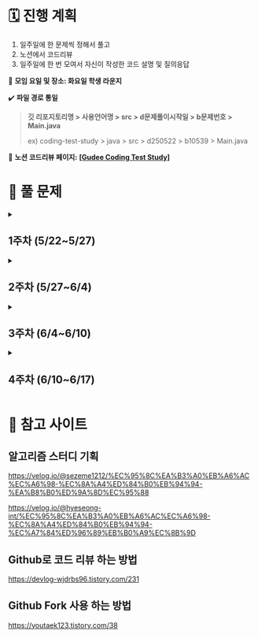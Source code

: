 # 🗓 진행 계획
1. 일주일에 한 문제씩 정해서 풀고
2. 노션에서 코드리뷰
3. 일주일에 한 번 모여서 자신이 작성한 코드 설명 및 질의응답

👥 **모임 요일 및 장소: 화요일 학생 라운지**

✔️ **파일 경로 통일**
> **깃 리포지토리명 > 사용언어명 > src > d문제풀이시작일 > b문제번호 > Main.java**
> 
> ex) coding-test-study > java > src > d250522 > b10539 > Main.java

 🔗 **노션 코드리뷰 페이지:**
 [**[Gudee Coding Test Study]**](https://wax-moonflower-a1a.notion.site/Gudee-Coding-Test-Study-208f34bc66de80bc91e6ee936e4a16b3?source=copy_link)

# 📝 풀 문제
<details data=1>
<summary><h2>1주차 (5/22~5/27)</h2></summary>
<ul>
  <li>브론즈1: 2816</li>
  <li>브론즈2: 10539</li>
  <li>실버5: 17269</li>
</ul>
</details>

<details data=2>
<summary><h2>2주차 (5/27~6/4)</h2></summary>
<ul>
  <li>브론즈2: 2798</li>
  <li>브론즈2: 2231</li>
  <li>실버4: 1018</li>
</ul>
</details>

<details data=3>
<summary><h2>3주차 (6/4~6/10)</h2></summary>
<ul>
  <li>실버5: 1427</li>
  <li>실버5: 11650</li>
  <li>실버5: 1181</li>
</ul>
</details>

<details data=4>
<summary><h2>4주차 (6/10~6/17)</h2></summary>
<ul>
  <li>실버4: 10773</li>
  <li>실버4: 9012</li>
  <li>실버4: 2164</li>
</ul>
</details>

# 🔖 참고 사이트
## 알고리즘 스터디 기획
https://velog.io/@sezeme1212/%EC%95%8C%EA%B3%A0%EB%A6%AC%EC%A6%98-%EC%8A%A4%ED%84%B0%EB%94%94-%EA%B8%B0%ED%9A%8D%EC%95%88

https://velog.io/@hyeseong-int/%EC%95%8C%EA%B3%A0%EB%A6%AC%EC%A6%98-%EC%8A%A4%ED%84%B0%EB%94%94-%EC%A7%84%ED%96%89%EB%B0%A9%EC%8B%9D
## Github로 코드 리뷰 하는 방법
https://devlog-wjdrbs96.tistory.com/231
## Github Fork 사용 하는 방법
https://youtaek123.tistory.com/38
